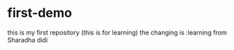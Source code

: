 # first-demo
this is my first repository (this is for learning)
the changing is :learning from Sharadha didi
